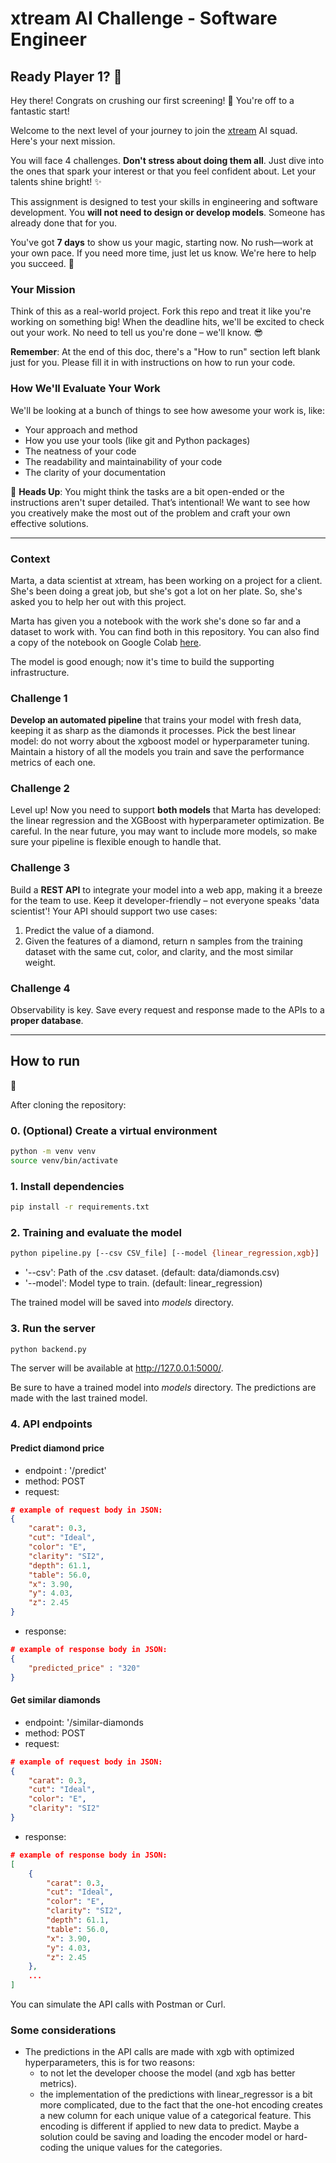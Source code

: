 # xtream AI Challenge - Software Engineer

## Ready Player 1? 🚀

Hey there! Congrats on crushing our first screening! 🎉 You're off to a fantastic start!

Welcome to the next level of your journey to join the [xtream](https://xtreamers.io) AI squad. Here's your next mission.

You will face 4 challenges. **Don't stress about doing them all**. Just dive into the ones that spark your interest or that you feel confident about. Let your talents shine bright! ✨

This assignment is designed to test your skills in engineering and software development. You **will not need to design or develop models**. Someone has already done that for you. 

You've got **7 days** to show us your magic, starting now. No rush—work at your own pace. If you need more time, just let us know. We're here to help you succeed. 🤝

### Your Mission
[comment]: # (Well, well, well. Nice to see you around! You found an Easter Egg! Put the picture of an iguana at the beginning of the "How to Run" section, just to let us know. And have fun with the challenges! 🦎)

Think of this as a real-world project. Fork this repo and treat it like you're working on something big! When the deadline hits, we'll be excited to check out your work. No need to tell us you're done – we'll know. 😎

**Remember**: At the end of this doc, there's a "How to run" section left blank just for you. Please fill it in with instructions on how to run your code.

### How We'll Evaluate Your Work

We'll be looking at a bunch of things to see how awesome your work is, like:

* Your approach and method
* How you use your tools (like git and Python packages)
* The neatness of your code
* The readability and maintainability of your code
* The clarity of your documentation

🚨 **Heads Up**: You might think the tasks are a bit open-ended or the instructions aren't super detailed. That’s intentional! We want to see how you creatively make the most out of the problem and craft your own effective solutions.

---

### Context

Marta, a data scientist at xtream, has been working on a project for a client. She's been doing a great job, but she's got a lot on her plate. So, she's asked you to help her out with this project.

Marta has given you a notebook with the work she's done so far and a dataset to work with. You can find both in this repository.
You can also find a copy of the notebook on Google Colab [here](https://colab.research.google.com/drive/1ZUg5sAj-nW0k3E5fEcDuDBdQF-IhTQrd?usp=sharing).

The model is good enough; now it's time to build the supporting infrastructure.

### Challenge 1

**Develop an automated pipeline** that trains your model with fresh data, keeping it as sharp as the diamonds it processes. 
Pick the best linear model: do not worry about the xgboost model or hyperparameter tuning. 
Maintain a history of all the models you train and save the performance metrics of each one.

### Challenge 2

Level up! Now you need to support **both models** that Marta has developed: the linear regression and the XGBoost with hyperparameter optimization. 
Be careful. 
In the near future, you may want to include more models, so make sure your pipeline is flexible enough to handle that.

### Challenge 3

Build a **REST API** to integrate your model into a web app, making it a breeze for the team to use. Keep it developer-friendly – not everyone speaks 'data scientist'! 
Your API should support two use cases:
1. Predict the value of a diamond.
2. Given the features of a diamond, return n samples from the training dataset with the same cut, color, and clarity, and the most similar weight.

### Challenge 4

Observability is key. Save every request and response made to the APIs to a **proper database**.

---

## How to run
🦎

After cloning the repository:

### 0. (Optional) Create a virtual environment 

```bash
python -m venv venv
source venv/bin/activate
```
### 1. Install dependencies

```bash
pip install -r requirements.txt
```

### 2. Training and evaluate the model
```bash
python pipeline.py [--csv CSV_file] [--model {linear_regression,xgb}]
```

- '--csv': Path of the .csv dataset. (default: data/diamonds.csv)
- '--model': Model type to train. (default: linear_regression)

The trained model will be saved into _models_ directory.
### 3. Run the server
```bash
python backend.py
```
The server will be available at http://127.0.0.1:5000/.

Be sure to have a trained model into _models_ directory.
The predictions are made with the last trained model.

### 4. API endpoints

#### Predict diamond price

- endpoint : '/predict'
- method: POST
- request:
```JSON
# example of request body in JSON:
{
    "carat": 0.3,
    "cut": "Ideal",
    "color": "E",
    "clarity": "SI2",
    "depth": 61.1,
    "table": 56.0,
    "x": 3.90,
    "y": 4.03,
    "z": 2.45
}
```
- response:
```JSON
# example of response body in JSON:
{
    "predicted_price" : "320"
}
```

#### Get similar diamonds
- endpoint: '/similar-diamonds
- method: POST
- request: 
```JSON
# example of request body in JSON:
{
    "carat": 0.3,
    "cut": "Ideal",
    "color": "E",
    "clarity": "SI2"
}
```
- response:
```JSON
# example of response body in JSON:
[
    {
        "carat": 0.3,
        "cut": "Ideal",
        "color": "E",
        "clarity": "SI2",
        "depth": 61.1,
        "table": 56.0,
        "x": 3.90,
        "y": 4.03,
        "z": 2.45
    },
    ...
]
```

You can simulate the API calls with Postman or Curl.

### Some considerations
- The predictions in the API calls are made with xgb with optimized hyperparameters, this is for two reasons:
    - to not let the developer choose the model (and xgb has better metrics).
    - the implementation of the predictions with linear_regressor is a bit more complicated, due to the fact that the one-hot encoding creates a new column for each unique value of a categorical feature. This encoding is different if applied to new data to predict. Maybe a solution could be saving and loading the encoder model or hard-coding the unique values for the categories.